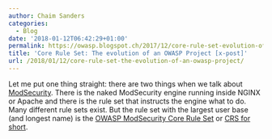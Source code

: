 ```yaml
---
author: Chaim Sanders
categories:
  - Blog
date: '2018-01-12T06:42:29+01:00'
permalink: https://owasp.blogspot.ch/2017/12/core-rule-set-evolution-of-an-owasp-project.html
title: 'Core Rule Set: The evolution of an OWASP Project [x-post]'
url: /2018/01/12/core-rule-set-the-evolution-of-an-owasp-project/
---
```



Let me put one thing straight: there are two things when we talk about [ModSecurity](https://modsecurity.org/). There is the naked ModSecurity engine running inside NGINX or Apache and there is the rule set that instructs the engine what to do. Many different rule sets exist. But the rule set with the largest user base (and longest name) is the [OWASP ModSecurity Core Rule Set](https://www.owasp.org/index.php/Category:OWASP_ModSecurity_Core_Rule_Set_Project) or [CRS for short](https://coreruleset.org/).
